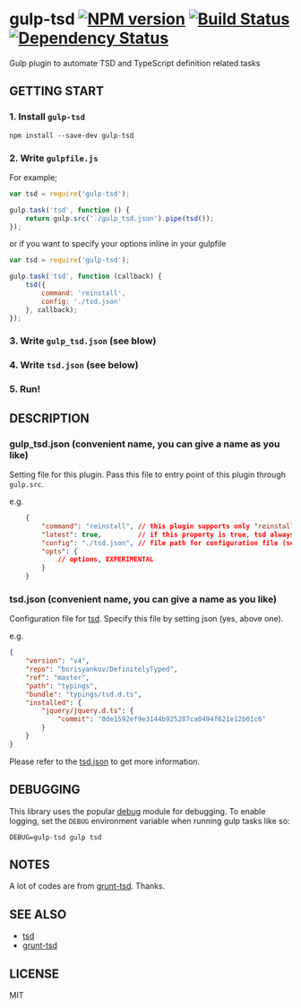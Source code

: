 # gulp-tsd [![NPM version][npm-image]][npm-url] [![Build Status][travis-image]][travis-url] [![Dependency Status][daviddm-image]][daviddm-url]

Gulp plugin to automate TSD and TypeScript definition related tasks

## GETTING START

### 1. Install `gulp-tsd`

    npm install --save-dev gulp-tsd

### 2. Write `gulpfile.js`

For example;

```javascript
var tsd = require('gulp-tsd');

gulp.task('tsd', function () {
    return gulp.src('./gulp_tsd.json').pipe(tsd());
});
```

or if you want to specify your options inline in your gulpfile

```javascript
var tsd = require('gulp-tsd');

gulp.task('tsd', function (callback) {
    tsd({
        command: 'reinstall',
        config: './tsd.json'
    }, callback);
});
```

### 3. Write `gulp_tsd.json` (see blow)

### 4. Write `tsd.json` (see below)

### 5. Run!

## DESCRIPTION

### gulp_tsd.json (convenient name, you can give a name as you like)

Setting file for this plugin.
Pass this file to entry point of this plugin through `gulp.src`.

e.g.

```json
    {
        "command": "reinstall", // this plugin supports only "reinstall"
        "latest": true,         // if this property is true, tsd always fetches HEAD definitions
        "config": "./tsd.json", // file path for configuration file (see below)
        "opts": {
            // options, EXPERIMENTAL
        }
    }
```


### tsd.json (convenient name, you can give a name as you like)

Configuration file for [tsd](https://github.com/DefinitelyTyped/tsd).
Specify this file by setting json (yes, above one).

e.g.

```json
{
    "version": "v4",
    "repo": "borisyankov/DefinitelyTyped",
    "ref": "master",
    "path": "typings",
    "bundle": "typings/tsd.d.ts",
    "installed": {
        "jquery/jquery.d.ts": {
            "commit": "0de1592ef9e3144b925287ca0494f621e12b01c6"
        }
    }
}
```

Please refer to the [tsd.json](https://github.com/DefinitelyTyped/tsd#tsdjson) to get more information.

## DEBUGGING

This library uses the popular [debug](https://github.com/visionmedia/debug) module for debugging.  To enable logging, set the `DEBUG` environment variable when running gulp tasks like so:

```
DEBUG=gulp-tsd gulp tsd
```

## NOTES

A lot of codes are from [grunt-tsd](https://github.com/DefinitelyTyped/grunt-tsd). Thanks.

## SEE ALSO

- [tsd](https://github.com/DefinitelyTyped/tsd)
- [grunt-tsd](https://github.com/DefinitelyTyped/grunt-tsd)

## LICENSE

MIT

[npm-url]: https://npmjs.org/package/gulp-tsd
[npm-image]: https://badge.fury.io/js/gulp-tsd.svg
[travis-url]: https://travis-ci.org/moznion/gulp-tsd
[travis-image]: https://travis-ci.org/moznion/gulp-tsd.svg?branch=master
[daviddm-url]: https://david-dm.org/moznion/gulp-tsd
[daviddm-image]: https://david-dm.org/moznion/gulp-tsd.svg
